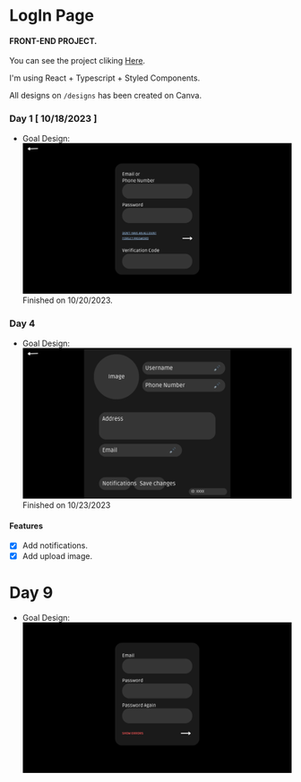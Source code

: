 # LogIn Page

#### FRONT-END PROJECT.

You can see the project cliking [Here](https://log-in-page-smoky.vercel.app/).

I'm using React + Typescript + Styled Components.

All designs on `/designs` has been created on Canva.

### Day 1 [ 10/18/2023 ]

- Goal Design:
  ![LogIn Page Design](/designs/login.png)
  Finished on 10/20/2023.

### Day 4

- Goal Design:
  ![Account Page Design](/designs/account.png)
  Finished on 10/23/2023

#### Features

- [x] Add notifications.
- [x] Add upload image.

# Day 9

- Goal Design:
  ![Register Page Design](/designs/register.png)
